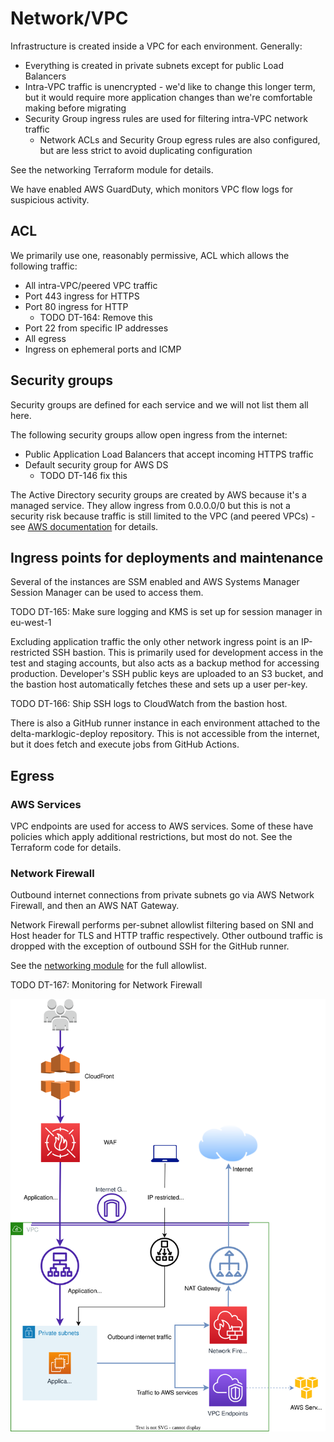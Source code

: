 # Network/VPC

Infrastructure is created inside a VPC for each environment. Generally:

* Everything is created in private subnets except for public Load Balancers
* Intra-VPC traffic is unencrypted - we'd like to change this longer term, but it would require more application changes than we're comfortable making before migrating
* Security Group ingress rules are used for filtering intra-VPC network traffic
  * Network ACLs and Security Group egress rules are also configured, but are less strict to avoid duplicating configuration

See the networking Terraform module for details.

We have enabled AWS GuardDuty, which monitors VPC flow logs for suspicious activity.

## ACL

We primarily use one, reasonably permissive, ACL which allows the following traffic:

* All intra-VPC/peered VPC traffic
* Port 443 ingress for HTTPS
* Port 80 ingress for HTTP
  * TODO DT-164: Remove this
* Port 22 from specific IP addresses
* All egress
* Ingress on ephemeral ports and ICMP

## Security groups

Security groups are defined for each service and we will not list them all here.

The following security groups allow open ingress from the internet:

* Public Application Load Balancers that accept incoming HTTPS traffic
* Default security group for AWS DS
  * TODO DT-146 fix this

The Active Directory security groups are created by AWS because it's a managed service. They allow ingress from 0.0.0.0/0 but this is not a security risk because traffic is still limited to the VPC (and peered VPCs) - see [AWS documentation](https://docs.aws.amazon.com/directoryservice/latest/admin-guide/ms_ad_getting_started_what_gets_created.html) for details.

## Ingress points for deployments and maintenance

Several of the instances are SSM enabled and AWS Systems Manager Session Manager can be used to access them.

TODO DT-165: Make sure logging and KMS is set up for session manager in eu-west-1

Excluding application traffic the only other network ingress point is an IP-restricted SSH bastion.
This is primarily used for development access in the test and staging accounts, but also acts as a backup method for accessing production.
Developer's SSH public keys are uploaded to an S3 bucket, and the bastion host automatically fetches these and sets up a user per-key.

TODO DT-166: Ship SSH logs to CloudWatch from the bastion host.

There is also a GitHub runner instance in each environment attached to the delta-marklogic-deploy repository.
This is not accessible from the internet, but it does fetch and execute jobs from GitHub Actions.

## Egress

### AWS Services

VPC endpoints are used for access to AWS services.
Some of these have policies which apply additional restrictions, but most do not.
See the Terraform code for details.

### Network Firewall

Outbound internet connections from private subnets go via AWS Network Firewall, and then an AWS NAT Gateway.

Network Firewall performs per-subnet allowlist filtering based on SNI and Host header for TLS and HTTP traffic respectively.
Other outbound traffic is dropped with the exception of outbound SSH for the GitHub runner.

See the [networking module](../../terraform/modules/networking/main.tf) for the full allowlist.

TODO DT-167: Monitoring for Network Firewall

![Network ingress and egress diagram](../diagrams/Network_ingress_and_egress.drawio.svg)
